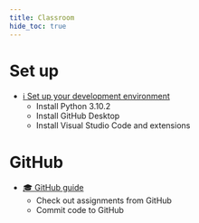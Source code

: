 ```yaml
---
title: Classroom
hide_toc: true
---
```


# Set up

- [ℹ️ Set up your development environment](setup.md)
  - Install Python 3.10.2
  - Install GitHub Desktop
  - Install Visual Studio Code and extensions

# GitHub

- [🎓 GitHub guide](github.md)
  - Check out assignments from GitHub
  - Commit code to GitHub